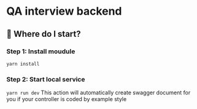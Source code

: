 # QA interview backend

## :memo: Where do I start?

### Step 1: Install moudule

`yarn install`

### Step 2: Start local service

`yarn run dev`
This action will automatically create swagger document for you if your controller is coded by example style